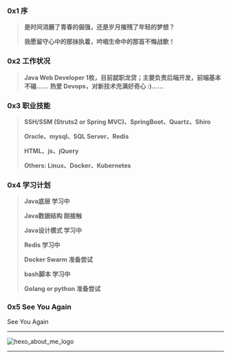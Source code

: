 ### 0x1 序

> **是时间消磨了青春的倔强，还是岁月摧残了年轻的梦想？**
>
> **我愿留守心中的那抹执着，吟唱生命中的那首不悔战歌！**

### 0x2 工作状况

> **Java Web Developer 1枚，目前就职龙贷；主要负责后端开发，前端基本不碰......**
> **热爱 Devops，对新技术充满好奇心 :)......**

### 0x3 职业技能

> **SSH/SSM (Struts2 or Spring MVC)、SpringBoot、Quartz、Shiro**
>
> **Oracle、mysql、SQL Server、Redis**
>
> **HTML、js、jQuery**
>
> **Others: Linux、Docker、Kubernetes**

### 0x4 学习计划

> **Java底层 学习中**
>  
> **Java数据结构 刚接触**
> 
> **Java设计模式 学习中**
>
> **Redis 学习中**
>
> **Docker Swarm 准备尝试**
>
> **bash脚本 学习中**
>
> **Golang or python 准备尝试**

### 0x5 See You Again

See You Again

---

![hexo_about_me_logo](https://mritd.oss.link/markdown/hexo_about_me_logo.jpg)

---

<audio  autoplay="autoplay">
  <source src="https://mritd.oss.link/markdown/music_see_you_again.mp3" type="audio/mpeg" />
Your browser does not support the audio element.
</audio>

